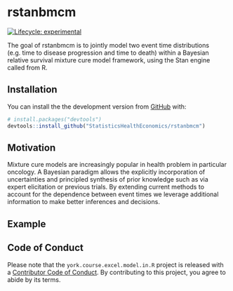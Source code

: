 
<!-- README.md is generated from README.Rmd. Please edit that file -->

# rstanbmcm

<!-- badges: start -->

[![Lifecycle:
experimental](https://img.shields.io/badge/lifecycle-experimental-orange.svg)](https://www.tidyverse.org/lifecycle/#experimental)
<!-- badges: end -->

The goal of rstanbmcm is to jointly model two event time distributions
(e.g. time to disease progression and time to death) within a Bayesian
relative survival mixture cure model framework, using the Stan engine
called from R.

## Installation

You can install the the development version from
[GitHub](https://github.com/) with:

``` r
# install.packages("devtools")
devtools::install_github("StatisticsHealthEconomics/rstanbmcm")
```

## Motivation

Mixture cure models are increasingly popular in health problem in
particular oncology. A Bayesian paradigm allows the explicitly
incorporation of uncertainties and principled synthesis of prior
knowledge such as via expert elicitation or previous trials. By
extending current methods to account for the dependence between event
times we leverage additional information to make better inferences and
decisions.

## Example

## Code of Conduct

Please note that the `york.course.excel.model.in.R` project is released
with a [Contributor Code of
Conduct](https://contributor-covenant.org/version/2/0/CODE_OF_CONDUCT.html).
By contributing to this project, you agree to abide by its terms.
